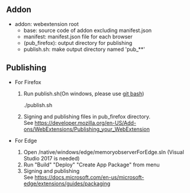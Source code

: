 ## Addon

- addon: webextension root
    - base: source code of addon excluding manifest.json
    - manifest: manifest.json file for each browser
    - (pub_firefox): output directory for publishing
    - publish.sh: make output directory named 'pub_**'

## Publishing

- For Firefox
    1. Run publish.sh(On windows, please use [git bash](http://gitforwindows.org/))

        ./publish.sh

    2. Signing and publishing files in pub_firefox directory.  
    See <https://developer.mozilla.org/en-US/Add-ons/WebExtensions/Publishing_your_WebExtension>

- For Edge
    1. Open /native/windows/edge/memoryobserverForEdge.sln (Visual Studio 2017 is needed)
    2. Run "Build" "Deploy" "Create App Package" from menu
    3. Signing and publishing  
    See <https://docs.microsoft.com/en-us/microsoft-edge/extensions/guides/packaging>
